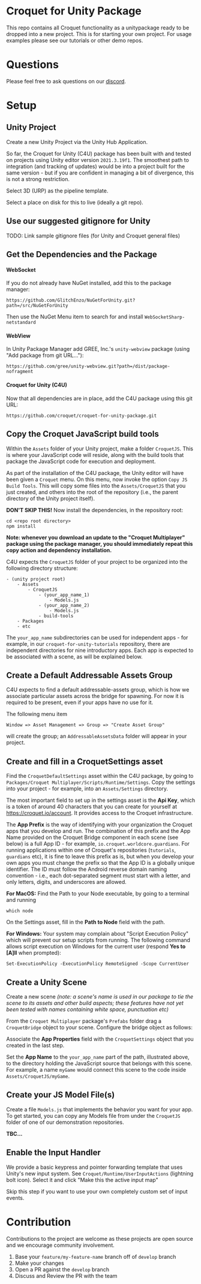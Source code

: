 # Croquet for Unity Package

This repo contains all Croquet functionality as a unitypackage ready to be dropped into a new project. This is for starting your own project. For usage examples please see our tutorials or other demo repos.

# Questions
Please feel free to ask questions on our [discord](https://croquet.io/discord).


# Setup

## Unity Project
Create a new Unity Project via the Unity Hub Application.

So far, the Croquet for Unity (C4U) package has been built with and tested on projects using Unity editor version `2021.3.19f1`. The smoothest path to integration (and tracking of updates) would be into a project built for the same version - but if you are confident in managing a bit of divergence, this is not a strong restriction.

Select 3D (URP) as the pipeline template.

Select a place on disk for this to live (ideally a git repo).

## Use our suggested gitignore for Unity
TODO: Link sample gitignore files (for Unity and Croquet general files)

## Get the Dependencies and the Package

#### WebSocket
If you do not already have NuGet installed, add this to the package manager:
```
https://github.com/GlitchEnzo/NuGetForUnity.git?path=/src/NuGetForUnity
```
Then use the NuGet Menu item to search for and install `WebSocketSharp-netstandard`

#### WebView

In Unity Package Manager add GREE, Inc.'s `unity-webview` package (using "Add package from git URL..."):
```
https://github.com/gree/unity-webview.git?path=/dist/package-nofragment
```

#### Croquet for Unity (C4U)
Now that all dependencies are in place, add the C4U package using this git URL:
```
https://github.com/croquet/croquet-for-unity-package.git
```

## Copy the Croquet JavaScript build tools
Within the `Assets` folder of your Unity project, make a folder `CroquetJS`. This is where your JavaScript code will reside, along with the build tools that package the JavaScript code for execution and deployment.

As part of the installation of the C4U package, the Unity editor will have been given a `Croquet` menu. On this menu, now invoke the option `Copy JS Build Tools`. This will copy some files into the `Assets/CroquetJS` that you just created, and others into the root of the repository (i.e., the parent directory of the Unity project itself).

**DON'T SKIP THIS!** Now install the dependencies, in the repository root:

```
cd <repo root directory>
npm install
```

**Note: whenever you download an update to the "Croquet Multiplayer" package using the package manager, you should immediately repeat this copy action and dependency installation.**

C4U expects the `CroquetJS` folder of your project to be organized into the following directory structure:

```
- (unity project root)
    - Assets
        - CroquetJS
            - (your_app_name_1)
                - Models.js
            - (your_app_name_2)
                - Models.js
            - build-tools
    - Packages
    - etc
```

The `your_app_name` subdirectories can be used for independent apps - for example, in our `croquet-for-unity-tutorials` repository, there are independent directories for nine introductory apps. Each app is expected to be associated with a scene, as will be explained below.

## Create a Default Addressable Assets Group
C4U expects to find a default addressable-assets group, which is how we associate particular assets across the bridge for spawning.  For now it is required to be present, even if your apps have no use for it.

The following menu item
```
Window => Asset Management => Group => "Create Asset Group"
```
will create the group; an `AddressableAssetsData` folder will appear in your project.

## Create and fill in a CroquetSettings asset
Find the `CroquetDefaultSettings` asset within the C4U package, by going to `Packages/Croquet Multiplayer/Scripts/Runtime/Settings`. Copy the settings into your project - for example, into an `Assets/Settings` directory.

The most important field to set up in the settings asset is the **Api Key**, which is a token of around 40 characters that you can create for yourself at https://croquet.io/account.  It provides access to the Croquet infrastructure.

The **App Prefix** is the way of identifying with your organization the Croquet apps that you develop and run.  The combination of this prefix and the App Name provided on the Croquet Bridge component in each scene (see below) is a full App ID - for example, `io.croquet.worldcore.guardians`.  For running applications within one of Croquet's repositories (`tutorials`, `guardians` etc), it is fine to leave this prefix as is, but when you develop your own apps you must change the prefix so that the App ID is a globally unique identifier.  The ID must follow the Android reverse domain naming convention - i.e., each dot-separated segment must start with a letter, and only letters, digits, and underscores are allowed.

**For MacOS:** Find the Path to your Node executable, by going to a terminal and running
```
which node
```
On the Settings asset, fill in the **Path to Node** field with the path.

**For Windows:** Your system may complain about "Script Execution Policy" which will prevent our setup scripts from running. The following command allows script execution on Windows for the current user (respond **Yes to [A]ll** when prompted):
```
Set-ExecutionPolicy -ExecutionPolicy RemoteSigned -Scope CurrentUser
```

## Create a Unity Scene

Create a new scene _(note: a scene's name is used in our package to tie the scene to its assets and other build aspects; these features have not yet been tested with names containing white space, punctuation etc)_

From the `Croquet Multiplayer` package's `Prefabs` folder drag a `CroquetBridge` object to your scene. Configure the bridge object as follows:

Associate the **App Properties** field with the `CroquetSettings` object that you created in the last step.

Set the **App Name** to the `your_app_name` part of the path, illustrated above, to the directory holding the JavaScript source that belongs with this scene. For example, a name `myGame` would connect this scene to the code inside `Assets/CroquetJS/myGame`.

## Create your JS Model File(s)
Create a file `Models.js` that implements the behavior you want for your app.  To get started, you can copy any Models file from under the `CroquetJS` folder of one of our demonstration repositories.

**TBC...**

## Enable the Input Handler
We provide a basic keypress and pointer forwarding template that uses Unity's new input system.
See `Croquet/Runtime/UserInputActions` (lightning bolt icon).
Select it and click "Make this the active input map"

Skip this step if you want to use your own completely custom set of input events.


# Contribution
Contributions to the project are welcome as these projects are open source and we encourage community involvement.

1. Base your `feature/my-feature-name` branch off of `develop` branch
2. Make your changes
3. Open a PR against the `develop` branch
4. Discuss and Review the PR with the team

